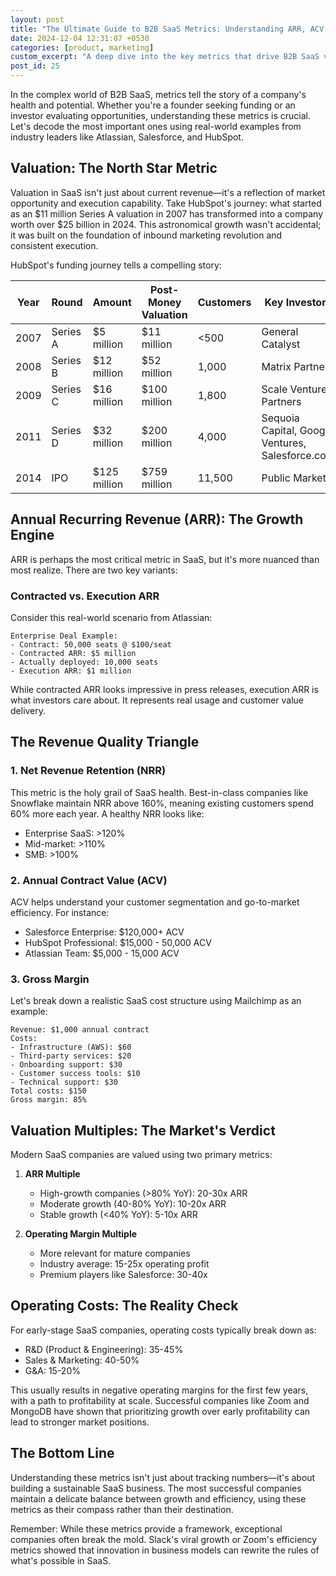 ```yaml
---
layout: post
title: "The Ultimate Guide to B2B SaaS Metrics: Understanding ARR, ACV, and Beyond"
date: 2024-12-04 12:31:07 +0530
categories: [product, marketing]
custom_excerpt: "A deep dive into the key metrics that drive B2B SaaS valuations, featuring real-world examples from Atlassian, Salesforce, and HubSpot"
post_id: 25
---
```


In the complex world of B2B SaaS, metrics tell the story of a company's health and potential. Whether you're a founder seeking funding or an investor evaluating opportunities, understanding these metrics is crucial. Let's decode the most important ones using real-world examples from industry leaders like Atlassian, Salesforce, and HubSpot.

## Valuation: The North Star Metric

Valuation in SaaS isn't just about current revenue—it's a reflection of market opportunity and execution capability. Take HubSpot's journey: what started as an $11 million Series A valuation in 2007 has transformed into a company worth over $25 billion in 2024. This astronomical growth wasn't accidental; it was built on the foundation of inbound marketing revolution and consistent execution.

HubSpot's funding journey tells a compelling story:

| Year | Round      | Amount       | Post-Money Valuation | Customers | Key Investors                                    |
|------|------------|--------------|---------------------|-----------|--------------------------------------------------|
| 2007 | Series A   | $5 million   | $11 million        | <500      | General Catalyst                                 |
| 2008 | Series B   | $12 million  | $52 million        | 1,000     | Matrix Partners                                  |
| 2009 | Series C   | $16 million  | $100 million       | 1,800     | Scale Venture Partners                           |
| 2011 | Series D   | $32 million  | $200 million       | 4,000     | Sequoia Capital, Google Ventures, Salesforce.com |
| 2014 | IPO        | $125 million | $759 million       | 11,500    | Public Market                                    |

## Annual Recurring Revenue (ARR): The Growth Engine

ARR is perhaps the most critical metric in SaaS, but it's more nuanced than most realize. There are two key variants:

### Contracted vs. Execution ARR

Consider this real-world scenario from Atlassian:

```
Enterprise Deal Example:
- Contract: 50,000 seats @ $100/seat
- Contracted ARR: $5 million
- Actually deployed: 10,000 seats
- Execution ARR: $1 million
```

While contracted ARR looks impressive in press releases, execution ARR is what investors care about. It represents real usage and customer value delivery.

## The Revenue Quality Triangle

### 1. Net Revenue Retention (NRR)

This metric is the holy grail of SaaS health. Best-in-class companies like Snowflake maintain NRR above 160%, meaning existing customers spend 60% more each year. A healthy NRR looks like:
- Enterprise SaaS: >120%
- Mid-market: >110%
- SMB: >100%

### 2. Annual Contract Value (ACV)

ACV helps understand your customer segmentation and go-to-market efficiency. For instance:
- Salesforce Enterprise: $120,000+ ACV
- HubSpot Professional: $15,000 - 50,000 ACV
- Atlassian Team: $5,000 - 15,000 ACV

### 3. Gross Margin

Let's break down a realistic SaaS cost structure using Mailchimp as an example:

```
Revenue: $1,000 annual contract
Costs:
- Infrastructure (AWS): $60
- Third-party services: $20
- Onboarding support: $30
- Customer success tools: $10
- Technical support: $30
Total costs: $150
Gross margin: 85%
```

## Valuation Multiples: The Market's Verdict

Modern SaaS companies are valued using two primary metrics:

1. **ARR Multiple**
   - High-growth companies (>80% YoY): 20-30x ARR
   - Moderate growth (40-80% YoY): 10-20x ARR
   - Stable growth (<40% YoY): 5-10x ARR

2. **Operating Margin Multiple**
   - More relevant for mature companies
   - Industry average: 15-25x operating profit
   - Premium players like Salesforce: 30-40x

## Operating Costs: The Reality Check

For early-stage SaaS companies, operating costs typically break down as:

- R&D (Product & Engineering): 35-45%
- Sales & Marketing: 40-50%
- G&A: 15-20%

This usually results in negative operating margins for the first few years, with a path to profitability at scale. Successful companies like Zoom and MongoDB have shown that prioritizing growth over early profitability can lead to stronger market positions.

## The Bottom Line

Understanding these metrics isn't just about tracking numbers—it's about building a sustainable SaaS business. The most successful companies maintain a delicate balance between growth and efficiency, using these metrics as their compass rather than their destination.

Remember: While these metrics provide a framework, exceptional companies often break the mold. Slack's viral growth or Zoom's efficiency metrics showed that innovation in business models can rewrite the rules of what's possible in SaaS.
